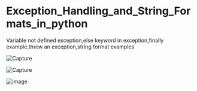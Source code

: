 # Exception_Handling_and_String_Formats_in_python
Variable not defined exception,else keyword in exception,finally example,throw an exception,string format examples


![Capture](https://user-images.githubusercontent.com/82764021/118807629-2e9cde80-b8c6-11eb-8c1d-d94e3049188d.PNG)



![Capture](https://user-images.githubusercontent.com/82764021/118807933-8a676780-b8c6-11eb-97cd-71dc61676df0.PNG)

![image](https://user-images.githubusercontent.com/82764021/118808287-fcd84780-b8c6-11eb-95d9-b9fad4dd632f.png)

